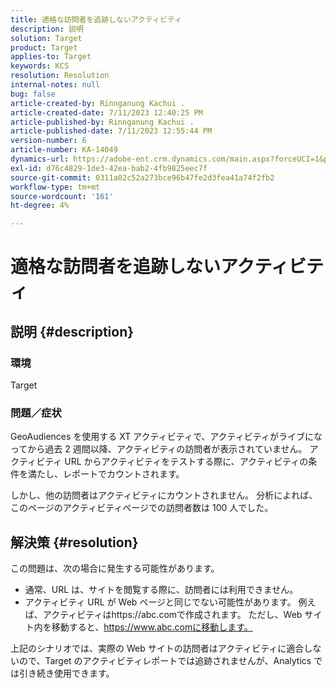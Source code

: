 ```yaml
---
title: 適格な訪問者を追跡しないアクティビティ
description: 説明
solution: Target
product: Target
applies-to: Target
keywords: KCS
resolution: Resolution
internal-notes: null
bug: false
article-created-by: Rinnganung Kachui .
article-created-date: 7/11/2023 12:40:25 PM
article-published-by: Rinnganung Kachui .
article-published-date: 7/11/2023 12:55:44 PM
version-number: 6
article-number: KA-14049
dynamics-url: https://adobe-ent.crm.dynamics.com/main.aspx?forceUCI=1&pagetype=entityrecord&etn=knowledgearticle&id=73b18217-e81f-ee11-9cbe-6045bd006e5a
exl-id: d76c4829-1de3-42ea-bab2-4fb9825eec7f
source-git-commit: 0311a02c52a273bce96b47fe2d3fea41a74f2fb2
workflow-type: tm+mt
source-wordcount: '161'
ht-degree: 4%

---
```


# 適格な訪問者を追跡しないアクティビティ

## 説明 {#description}


### <b>環境</b>

Target

### <b>問題／症状</b>

GeoAudiences を使用する XT アクティビティで、アクティビティがライブになってから過去 2 週間以降、アクティビティの訪問者が表示されていません。 アクティビティ URL からアクティビティをテストする際に、アクティビティの条件を満たし、レポートでカウントされます。

しかし、他の訪問者はアクティビティにカウントされません。 分析によれば、このページのアクティビティページでの訪問者数は 100 人でした。


## 解決策 {#resolution}


この問題は、次の場合に発生する可能性があります。

- 通常、URL は、サイトを閲覧する際に、訪問者には利用できません。
- アクティビティ URL が Web ページと同じでない可能性があります。 例えば、アクティビティはhttps://abc.comで作成されます。 ただし、Web サイト内を移動すると、https://www.abc.comに移動します。


上記のシナリオでは、実際の Web サイトの訪問者はアクティビティに適合しないので、Target のアクティビティレポートでは追跡されませんが、Analytics では引き続き使用できます。
